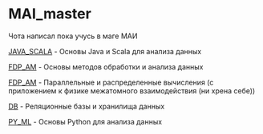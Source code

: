 # MAI_master

Чота написал пока учусь в маге МАИ
    
[JAVA_SCALA](JAVA_SCALA) - Основы Java и Scala для анализа данных

[FDP_AM](FDP_AM) - Основы методов обработки и анализа данных

[FDP_AM](FDP_AM) - Параллельные и распределенные вычисления (с приложением к физике межатомного взаимодействия (ни хрена себе))

[DB](DB) - Реляционные базы и хранилища данных

[PY_ML](PY_ML) - Основы Python для анализа данных